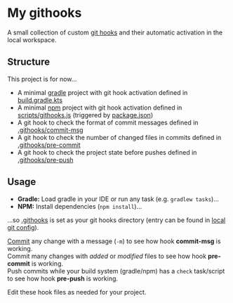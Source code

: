 # My githooks
A small collection of custom [git hooks](https://git-scm.com/docs/githooks) and their automatic activation in the local workspace.

## Structure
This project is for now...
* A minimal [gradle](https://gradle.org/) project with git hook activation defined in [build.gradle.kts](build.gradle.kts)
* A minimal [npm](https://www.npmjs.com/) project with git hook activation defined in [scripts/githooks.js](scripts/githooks.js) (triggered by [package.json](package.json))
* A git hook to check the format of commit messages defined in [.githooks/commit-msg](.githooks/commit-msg)
* A git hook to check the number of changed files in commits defined in [.githooks/pre-commit](.githooks/pre-commit)
* A git hook to check the project state before pushes defined in [.githooks/pre-push](.githooks/pre-push)

## Usage
* **Gradle:** Load gradle in your IDE or run any task (e.g. `gradlew tasks`)...
* **NPM:** Install dependencies (`npm install`)...

...so [.githooks](.githooks) is set as your git hooks directory (entry can be found in [local git config](.git/config)).

[Commit](https://git-scm.com/docs/git-commit) any change with a message (`-m`) to see how hook **commit-msg** is working.  
Commit many changes with _added_ or _modified_ files to see how hook **pre-commit** is working.  
Push commits while your build system (gradle/npm) has a `check` task/script to see how hook **pre-push** is working.

Edit these hook files as needed for your project.